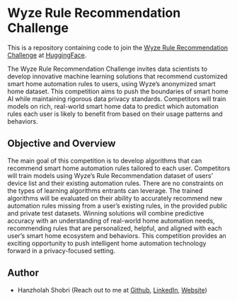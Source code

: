 
# Wyze Rule Recommendation Challenge

This is a repository containing code to join the [Wyze Rule Recommendation Challenge](https://huggingface.co/spaces/competitions/wyze-rule-recommendation) at [HuggingFace](huggingface.co).

The Wyze Rule Recommendation Challenge invites data scientists to develop innovative machine learning solutions that recommend customized smart home automation rules to users, using Wyze’s anonymized smart home dataset. This competition aims to push the boundaries of smart home AI while maintaining rigorous data privacy standards. Competitors will train models on rich, real-world smart home data to predict which automation rules each user is likely to benefit from based on their usage patterns and behaviors.

## Objective and Overview
The main goal of this competition is to develop algorithms that can recommend smart home automation rules tailored to each user. Competitors will train models using Wyze’s Rule Recommendation dataset of users’ device list and their existing automation rules. There are no constraints on the types of learning algorithms entrants can leverage. The trained algorithms will be evaluated on their ability to accurately recommend new automation rules missing from a user’s existing rules, in the provided public and private test datasets. Winning solutions will combine predictive accuracy with an understanding of real-world home automation needs, recommending rules that are personalized, helpful, and aligned with each user’s smart home ecosystem and behaviors. This competition provides an exciting opportunity to push intelligent home automation technology forward in a privacy-focused setting.

## Author
* Hanzholah Shobri (Reach out to me at [Github](https://github.com/hanzholahs), [LinkedIn](https://linkedin.com/in/hanzholahs), [Website](https://hanzholahs.quarto.pub))